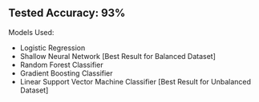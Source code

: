 ## Tested Accuracy: 93%

Models Used:
  - Logistic Regression
  - Shallow Neural Network [Best Result for Balanced Dataset]
  - Random Forest Classifier
  - Gradient Boosting Classifier
  - Linear Support Vector Machine Classifier [Best Result for Unbalanced Dataset]
